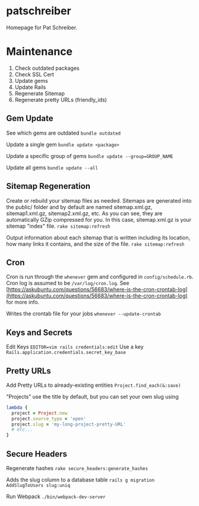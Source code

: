 patschreiber
============

Homepage for Pat Schreiber.

# Maintenance
1. Check outdated packages
2. Check SSL Cert
3. Update gems
4. Update Rails
5. Regenerate Sitemap
6. Regenerate pretty URLs (friendly_ids)

## Gem Update
See which gems are outdated
`bundle outdated`

Update a single gem
`bundle update <package>`

Update a specific group of gems
`bundle update --group=GROUP_NAME`

Update all gems
`bundle update --all`

## Sitemap Regeneration
Create or rebuild your sitemap files as needed. Sitemaps are generated into the public/ folder and by default are named sitemap.xml.gz, sitemap1.xml.gz, sitemap2.xml.gz, etc. As you can see, they are automatically GZip compressed for you. In this case, sitemap.xml.gz is your sitemap "index" file.
`rake sitemap:refresh`

Output information about each sitemap that is written including its location, how many links it contains, and the size of the file.
`rake sitemap:refresh`

## Cron
Cron is run through the `whenever` gem and configured in `config/schedule.rb`.
Cron log is assumed to be `/var/log/cron.log`. See [https://askubuntu.com/questions/56683/where-is-the-cron-crontab-log](https://askubuntu.com/questions/56683/where-is-the-cron-crontab-log) for more info.

Writes the crontab file for your jobs
`whenever --update-crontab`

## Keys and Secrets

Edit Keys
`EDITOR=vim rails credentials:edit`
Use a key
`Rails.application.credentials.secret_key_base`

## Pretty URLs
Add Pretty URLs to already-existing entities
`Project.find_each(&:save)`

"Projects" use the title by default, but you can set your own slug using
```rb
lambda {
  project = Project.new
  project.source_type = 'open'
  project.slug = 'my-long-project-pretty-URL'
  # etc...
}
```

## Secure Headers
Regenerate hashes
`rake secure_headers:generate_hashes`

Adds the slug column to a database table
`rails g migration AddSlugToUsers slug:uniq`

Run Webpack
`./bin/webpack-dev-server`
